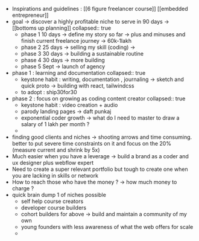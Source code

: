 - Inspirations and guidelines : [[6 figure freelancer course]] [[embedded entrepreneur]]
- goal -> discover a highly profitable niche to serve in 90 days -> [[bottoms up planning]]
  collapsed:: true
	- phase 1 10 days -> define my story so far -> plus and minuses and finish current freelance journey -> 60k-1lakh
	- phase 2 25 days -> selling my skill (coding) ->
	- phase 3 30 days -> building  a sustainable routine
	- phase 4 30 days -> more building
	- phase 5 Sept -> launch of agency
- phase 1 : learning and documentation
  collapsed:: true
	- keystone habit : writing, documentation , journaling -> sketch and quick proto -> building with react, tailwindcss
	- to adopt : ship30for30
- phase 2 : focus on  growing as coding content creator
  collapsed:: true
	- keystone habit : video creation + audio
	- parody landing pages -> daft punkaj
	- exponential coder growth -> what do I need to master to draw a salary of 1 lakh per month ?
	-
- finding good clients and niches -> shooting arrows and time consuming. better to put severe time constraints on it and focus on the 20% (measure current and shrink by 5x)
- Much easier when you have a leverage -> build a brand as a coder and ux designer plus webflow expert
- Need to create a super relevant portfolio but tough to create one when you are lacking in skills or network
- How to reach those who have the money ? -> how much money to charge ?
- quick brain dump 1 of niches possible
	- self help course creators
	- developer course builders
	- cohort builders for above -> build and maintain a community of my own
	- young founders with less awareness of what the web offers for scale
	-
